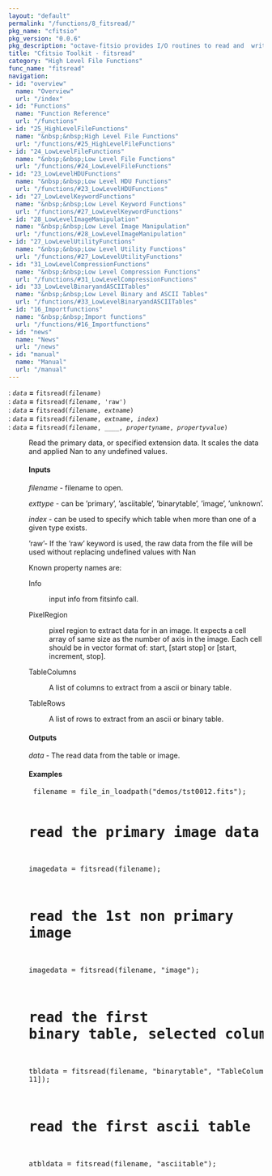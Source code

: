 ```yaml
---
layout: "default"
permalink: "/functions/8_fitsread/"
pkg_name: "cfitsio"
pkg_version: "0.0.6"
pkg_description: "octave-fitsio provides I/O routines to read and  write FITS (Flexible Image Transport System) files."
title: "Cfitsio Toolkit - fitsread"
category: "High Level File Functions"
func_name: "fitsread"
navigation:
- id: "overview"
  name: "Overview"
  url: "/index"
- id: "Functions"
  name: "Function Reference"
  url: "/functions"
- id: "25_HighLevelFileFunctions"
  name: "&nbsp;&nbsp;High Level File Functions"
  url: "/functions/#25_HighLevelFileFunctions"
- id: "24_LowLevelFileFunctions"
  name: "&nbsp;&nbsp;Low Level File Functions"
  url: "/functions/#24_LowLevelFileFunctions"
- id: "23_LowLevelHDUFunctions"
  name: "&nbsp;&nbsp;Low Level HDU Functions"
  url: "/functions/#23_LowLevelHDUFunctions"
- id: "27_LowLevelKeywordFunctions"
  name: "&nbsp;&nbsp;Low Level Keyword Functions"
  url: "/functions/#27_LowLevelKeywordFunctions"
- id: "28_LowLevelImageManipulation"
  name: "&nbsp;&nbsp;Low Level Image Manipulation"
  url: "/functions/#28_LowLevelImageManipulation"
- id: "27_LowLevelUtilityFunctions"
  name: "&nbsp;&nbsp;Low Level Utility Functions"
  url: "/functions/#27_LowLevelUtilityFunctions"
- id: "31_LowLevelCompressionFunctions"
  name: "&nbsp;&nbsp;Low Level Compression Functions"
  url: "/functions/#31_LowLevelCompressionFunctions"
- id: "33_LowLevelBinaryandASCIITables"
  name: "&nbsp;&nbsp;Low Level Binary and ASCII Tables"
  url: "/functions/#33_LowLevelBinaryandASCIITables"
- id: "16_Importfunctions"
  name: "&nbsp;&nbsp;Import functions"
  url: "/functions/#16_Importfunctions"
- id: "news"
  name: "News"
  url: "/news"
- id: "manual"
  name: "Manual"
  url: "/manual"
---
```

<dl class="first-deftypefn">
<dt class="deftypefn" id="index-_003d"><span class="category-def">: </span><span><code class="def-type"><var class="var">data</var></code> <strong class="def-name">=</strong> <code class="def-code-arguments">fitsread(<var class="var">filename</var>)</code><a class="copiable-link" href='#index-_003d'></a></span></dt>
<dt class="deftypefnx def-cmd-deftypefn" id="index-_003d-1"><span class="category-def">: </span><span><code class="def-type"><var class="var">data</var></code> <strong class="def-name">=</strong> <code class="def-code-arguments">fitsread(<var class="var">filename</var>, 'raw')</code><a class="copiable-link" href='#index-_003d-1'></a></span></dt>
<dt class="deftypefnx def-cmd-deftypefn" id="index-_003d-2"><span class="category-def">: </span><span><code class="def-type"><var class="var">data</var></code> <strong class="def-name">=</strong> <code class="def-code-arguments">fitsread(<var class="var">filename</var>, <var class="var">extname</var>)</code><a class="copiable-link" href='#index-_003d-2'></a></span></dt>
<dt class="deftypefnx def-cmd-deftypefn" id="index-_003d-3"><span class="category-def">: </span><span><code class="def-type"><var class="var">data</var></code> <strong class="def-name">=</strong> <code class="def-code-arguments">fitsread(<var class="var">filename</var>, <var class="var">extname</var>, <var class="var">index</var>)</code><a class="copiable-link" href='#index-_003d-3'></a></span></dt>
<dt class="deftypefnx def-cmd-deftypefn" id="index-_003d-4"><span class="category-def">: </span><span><code class="def-type"><var class="var">data</var></code> <strong class="def-name">=</strong> <code class="def-code-arguments">fitsread(<var class="var">filename</var>, ____, <var class="var">propertyname</var>, <var class="var">propertyvalue</var>)</code><a class="copiable-link" href='#index-_003d-4'></a></span></dt>
<dd><p>Read the primary data, or specified extension data. It scales the data and applied Nan to any undefined values.
</p>
<h4 class="subsubheading" id="Inputs">Inputs</h4>
<p><var class="var">filename</var> - filename to open.
</p>
<p><var class="var">exttype</var> - can be  &rsquo;primary&rsquo;, &rsquo;asciitable&rsquo;, &rsquo;binarytable&rsquo;, &rsquo;image&rsquo;, &rsquo;unknown&rsquo;.
</p>
<p><var class="var">index</var> - can be used to specify which table when more than one of a given type exists.
</p>
<p>&rsquo;raw&rsquo;-  If the &rsquo;raw&rsquo; keyword is used, the raw data from the file will be used without replacing
 undefined values with Nan
</p>
<p>Known property names are:
 </p><dl class="table">
<dt>Info</dt>
<dd><p>input info from fitsinfo call.
 </p></dd>
<dt>PixelRegion</dt>
<dd><p>pixel region to extract data for in an image. It expects a cell array of same size as 
 the number of axis in the image. Each cell should be in vector format of: start, [start stop] 
 or [start, increment, stop].
 </p></dd>
<dt>TableColumns</dt>
<dd><p>A list of columns to extract from a ascii or binary table.
 </p></dd>
<dt>TableRows</dt>
<dd><p>A list of rows to extract from an ascii or binary table.
 </p></dd>
</dl>

<h4 class="subsubheading" id="Outputs">Outputs</h4>
<p><var class="var">data</var> - The read data from the table or image.
</p>
<h4 class="subsubheading" id="Examples">Examples</h4>
<div class="example">
<pre class="example-preformatted"> filename = file_in_loadpath(&quot;demos/tst0012.fits&quot;);

 # read the primary image data
 imagedata = fitsread(filename);

 # read the 1st non primary image
 imagedata = fitsread(filename, &quot;image&quot;);

 # read the first binary table, selected columns
 tbldata = fitsread(filename, &quot;binarytable&quot;, &quot;TableColumns&quot;, [1 2 11]);

 # read the first ascii table
 atbldata = fitsread(filename, &quot;asciitable&quot;);
 </pre></div>
</dd></dl>